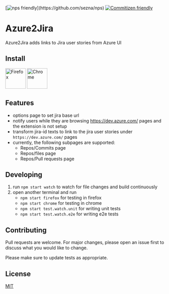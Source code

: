 [![nps friendly](https://img.shields.io/badge/nps-friendly-brightgreen.svg?)](https://github.com/sezna/nps)
[![Commitizen friendly](https://img.shields.io/badge/commitizen-friendly-brightgreen.svg)](http://commitizen.github.io/cz-cli/)

# Azure2Jira

Azure2Jira adds links to Jira user stories from Azure UI

## Install

<a href="https://addons.mozilla.org/en-US/firefox/addon/azure2jira/"><img width="64" alt="Firefox" src="https://upload.wikimedia.org/wikipedia/commons/a/a0/Firefox_logo%2C_2019.svg" /></a>
<a href="https://chrome.google.com/webstore/detail/azure2jira/jcodoifcdfgcgclpkepanjdffjkkcngk"><img width="64" alt="Chrome" src="https://upload.wikimedia.org/wikipedia/commons/e/e1/Google_Chrome_icon_%28February_2022%29.svg" /></a>

## Features

- options page to set jira base url
- notify users while they are browsing https://dev.azure.com/ pages and the extension is not setup
- transform jira-id texts to link to the jira user stories under
  `https://dev.azure.com/` pages
- currently, the following subpages are supported:
  - Repos/Commits page
  - Repos/files page
  - Repos/Pull requests page

## Developing

1. run `npm start watch` to watch for file changes and build continuously
1. open another terminal and run
   - `npm start firefox` for testing in firefox
   - `npm start chrome` for testing in chrome
   - `npm start test.watch.unit` for writing unit tests
   - `npm start test.watch.e2e` for writing e2e tests

## Contributing

Pull requests are welcome. For major changes, please open an issue first to discuss what you would like to change.

Please make sure to update tests as appropriate.

## License

[MIT](https://choosealicense.com/licenses/mit/)

